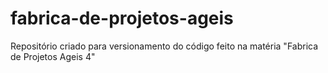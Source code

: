 # fabrica-de-projetos-ageis
Repositório criado para versionamento do código feito na matéria "Fabrica de Projetos Ageis 4"

